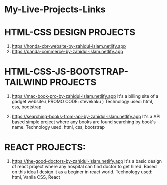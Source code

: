# My-Live-Projects-Links

# HTML-CSS DESIGN PROJECTS
1. https://honda-cbr-website-by-zahidul-islam.netlify.app
2. https://panda-commerce-by-zahidul-islam.netlify.app

# HTML-CSS-JS-BOOTSTRAP-TAILWIND PROJECTS
1. https://mac-book-pro-by-zahidul-islam.netlify.app
   It's a billing site of a gadget website.( PROMO CODE: stevekaku )
   Technology used: html, css, bootstrap 
  
   
2. https://searching-books-from-api-by-zahidul-islam.netlify.app
   It's a API based simple project where any books are found searching by book's name. 
   Technology used: html, css, bootstrap
  

# REACT PROJECTS: 
1. https://the-good-doctors-by-zahidul-islam.netlify.app
   It's a basic design of react project where any hospital can find doctor to get hired. Based on this idea I design it as a beginer in react world. 
   Technology used: html, Vanila CSS, React
  

